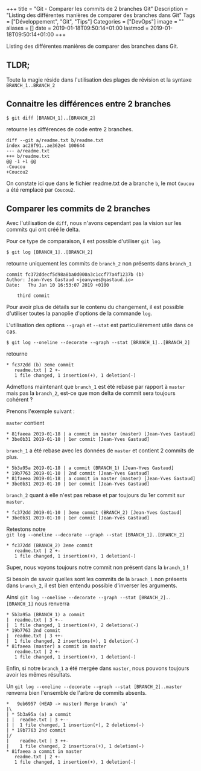 +++
title = "Git - Comparer les commits de 2 branches Git"
Description = "Listing des différentes manières de comparer des branches dans Git"
Tags = ["Développement", "Git", "Tips"]
Categories = ["DevOps"]
image = ""
aliases = []
date = 2019-01-18T09:50:14+01:00
lastmod = 2019-01-18T09:50:14+01:00
+++

Listing des différentes manières de comparer des branches dans Git.

## TLDR;

Toute la magie réside dans l'utilisation des plages de révision et la syntaxe `BRANCH_1..BRANCH_2`

## Connaitre les différences entre 2 branches

```
$ git diff [BRANCH_1]..[BRANCH_2]
```

retourne les différences de code entre 2 branches.

```
diff --git a/readme.txt b/readme.txt
index ac28f91..ae362e4 100644
--- a/readme.txt
+++ b/readme.txt
@@ -1 +1 @@
-Coucou
+Coucou2
```

On constate ici que dans le fichier readme.txt de a branche `b`, le mot `Coucou` a été remplacé par `Coucou2`.


## Comparer les commits de 2 branches

Avec l'utilisation de `diff`, nous n'avons cependant pas la vision sur les commits qui ont créé le delta.

Pour ce type de comparaison, il est possible d'utiliser `git log`.

```
$ git log [BRANCH_1]..[BRANCH_2]
```

retourne uniquement les commits de `branch_2` non présents dans `branch_1`

```
commit fc372ddecf5d98a8ba0d000a3c1ccf77a4f1237b (b)
Author: Jean-Yves Gastaud <jeanyves@gastaud.io>
Date:   Thu Jan 10 16:53:07 2019 +0100

    third commit
```

Pour avoir plus de détails sur le contenu du changement, il est possible d'utiliser toutes la panoplie d'options de la commande `log`.

L'utilisation des options `--graph` et `--stat` est particulièrement utile dans ce cas.

```
$ git log --oneline --decorate --graph --stat [BRANCH_1]..[BRANCH_2]
```

retourne

```
* fc372dd (b) 3eme commit
   readme.txt | 2 +-
   1 file changed, 1 insertion(+), 1 deletion(-)
```

Admettons maintenant que `branch_1` est été rebase par rapport à `master` mais pas la `branch_2`, est-ce que mon delta de commit sera toujours cohérent&nbsp;?

Prenons l'exemple suivant&nbsp;:

`master` contient

```
* 81faeea 2019-01-18 | a commit in master (master) [Jean-Yves Gastaud]
* 3be0b31 2019-01-10 | 1er commit [Jean-Yves Gastaud]
```

`branch_1` a été rebase avec les données de `master` et contient 2 commits de plus.

```
* 5b3a95a 2019-01-18 | a commit (BRANCH_1) [Jean-Yves Gastaud]
* 19b7763 2019-01-10 | 2nd commit [Jean-Yves Gastaud]
* 81faeea 2019-01-18 | a commit in master (master) [Jean-Yves Gastaud]
* 3be0b31 2019-01-10 | 1er commit [Jean-Yves Gastaud]
```

`branch_2` quant à elle n'est pas rebase et par toujours du 1er commit sur `master`.

```
* fc372dd 2019-01-10 | 3eme commit (BRANCH_2) [Jean-Yves Gastaud]
* 3be0b31 2019-01-10 | 1er commit [Jean-Yves Gastaud]
```

Retestons notre  
`git log --oneline --decorate --graph --stat [BRANCH_1]..[BRANCH_2]`

```
* fc372dd (BRANCH_2) 3eme commit
   readme.txt | 2 +-
   1 file changed, 1 insertion(+), 1 deletion(-)
```

Super, nous voyons toujours notre commit non présent dans la `branch_1` !

Si besoin de savoir quelles sont les commits de la `branch_1` non présents dans `branch_2`, il est bien entendu possible d'inverser les arguments.

Ainsi `git log --oneline --decorate --graph --stat [BRANCH_2]..[BRANCH_1]` nous renverra

```
* 5b3a95a (BRANCH_1) a commit
|  readme.txt | 3 +--
|  1 file changed, 1 insertion(+), 2 deletions(-)
* 19b7763 2nd commit
|  readme.txt | 3 ++-
|  1 file changed, 2 insertions(+), 1 deletion(-)
* 81faeea (master) a commit in master
   readme.txt | 2 +-
   1 file changed, 1 insertion(+), 1 deletion(-)
```

Enfin, si notre `branch_1` a été mergée dans `master`, nous pouvons toujours avoir les mêmes résultats.

Un `git log --oneline --decorate --graph --stat [BRANCH_2]..master` renverra bien l'ensemble de l'arbre de commits absents.

```
*   9eb6957 (HEAD -> master) Merge branch 'a'
|\
| * 5b3a95a (a) a commit
| |  readme.txt | 3 +--
| |  1 file changed, 1 insertion(+), 2 deletions(-)
| * 19b7763 2nd commit
|/
|    readme.txt | 3 ++-
|    1 file changed, 2 insertions(+), 1 deletion(-)
* 81faeea a commit in master
   readme.txt | 2 +-
   1 file changed, 1 insertion(+), 1 deletion(-)
```

